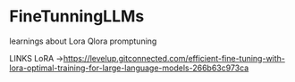 # FineTunningLLMs

learnings about Lora Qlora promptuning


LINKS 
LoRA ->https://levelup.gitconnected.com/efficient-fine-tuning-with-lora-optimal-training-for-large-language-models-266b63c973ca
